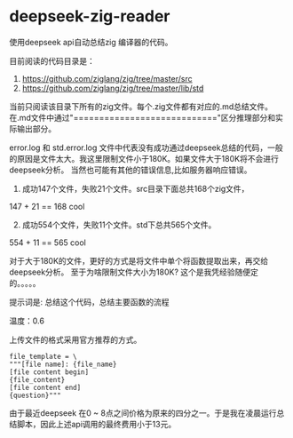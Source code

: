 # deepseek-zig-reader
使用deepseek api自动总结zig 编译器的代码。

目前阅读的代码目录是：
1. https://github.com/ziglang/zig/tree/master/src
2. https://github.com/ziglang/zig/tree/master/lib/std

当前只阅读该目录下所有的zig文件。每个.zig文件都有对应的.md总结文件。在.md文件中通过"============================"区分推理部分和实际输出部分。

error.log 和 std.error.log 文件中代表没有成功通过deepseek总结的代码，一般的原因是文件太大。我这里限制文件小于180K。如果文件大于180K将不会进行deepseek分析。
当然也可能有其他的错误信息,比如服务器响应错误。

1. 成功147个文件，失败21个文件。src目录下面总共168个zig文件，

 147 + 21 == 168 cool

2. 成功554个文件，失败11个文件。std下总共565个文件。

554 + 11 == 565  cool

对于大于180K的文件，更好的方式是将文件中单个将函数提取出来，再交给deepseek分析。
至于为啥限制文件大小为180K? 这个是我凭经验随便定的。。。。。


提示词是: 总结这个代码，总结主要函数的流程

温度：0.6

上传文件的格式采用官方推荐的方式。

```
file_template = \
"""[file name]: {file_name}
[file content begin]
{file_content}
[file content end]
{question}"""
```

由于最近deepseek 在0 ~ 8点之间价格为原来的四分之一。于是我在凌晨运行总结脚本，因此上述api调用的最终费用小于13元。


